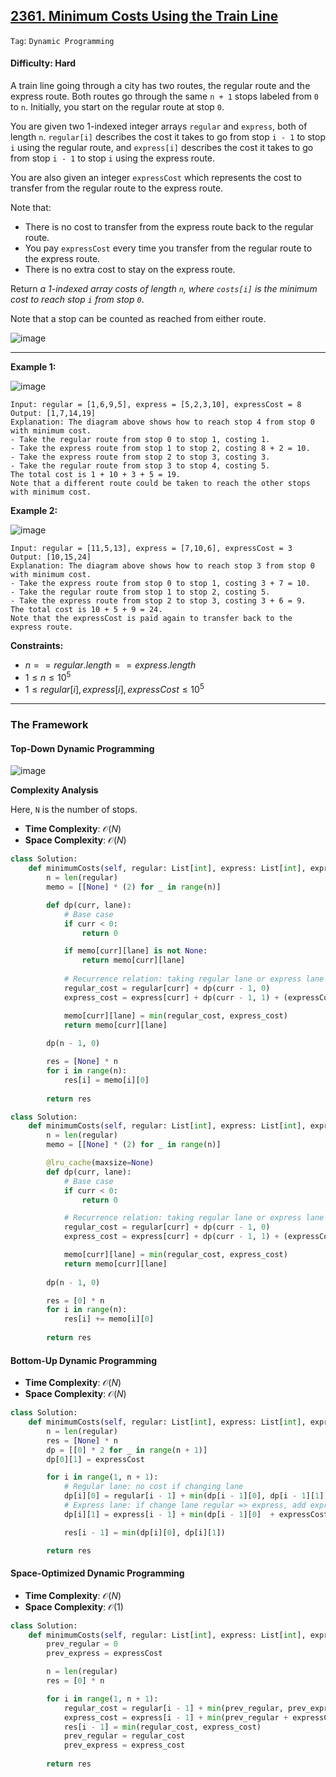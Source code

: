## [2361. Minimum Costs Using the Train Line](https://leetcode.com/problems/minimum-costs-using-the-train-line/)

```Tag```: ```Dynamic Programming```

#### Difficulty: Hard

A train line going through a city has two routes, the regular route and the express route. Both routes go through the same ```n + 1``` stops labeled from ```0``` to ```n```. Initially, you start on the regular route at stop ```0```.

You are given two 1-indexed integer arrays ```regular``` and ```express```, both of length ```n```. ```regular[i]``` describes the cost it takes to go from stop ```i - 1``` to stop ```i``` using the regular route, and ```express[i]``` describes the cost it takes to go from stop ```i - 1``` to stop ```i``` using the express route.

You are also given an integer ```expressCost``` which represents the cost to transfer from the regular route to the express route.

Note that:

- There is no cost to transfer from the express route back to the regular route.
- You pay ```expressCost``` every time you transfer from the regular route to the express route.
- There is no extra cost to stay on the express route.

Return _a 1-indexed array costs of length ```n```, where ```costs[i]``` is the minimum cost to reach stop ```i``` from stop ```0```_.

Note that a stop can be counted as reached from either route.

![image](https://github.com/quananhle/Python/assets/35042430/b26412c5-0cbd-41d6-b82a-238faa27d5a9)

---

__Example 1:__

![image](https://assets.leetcode.com/uploads/2022/07/25/ex1drawio.png)
```
Input: regular = [1,6,9,5], express = [5,2,3,10], expressCost = 8
Output: [1,7,14,19]
Explanation: The diagram above shows how to reach stop 4 from stop 0 with minimum cost.
- Take the regular route from stop 0 to stop 1, costing 1.
- Take the express route from stop 1 to stop 2, costing 8 + 2 = 10.
- Take the express route from stop 2 to stop 3, costing 3.
- Take the regular route from stop 3 to stop 4, costing 5.
The total cost is 1 + 10 + 3 + 5 = 19.
Note that a different route could be taken to reach the other stops with minimum cost.
```

__Example 2:__

![image](https://assets.leetcode.com/uploads/2022/07/25/ex2drawio.png)
```
Input: regular = [11,5,13], express = [7,10,6], expressCost = 3
Output: [10,15,24]
Explanation: The diagram above shows how to reach stop 3 from stop 0 with minimum cost.
- Take the express route from stop 0 to stop 1, costing 3 + 7 = 10.
- Take the regular route from stop 1 to stop 2, costing 5.
- Take the express route from stop 2 to stop 3, costing 3 + 6 = 9.
The total cost is 10 + 5 + 9 = 24.
Note that the expressCost is paid again to transfer back to the express route.
```

__Constraints:__

- $n == regular.length == express.length$
- $1 \le n \le 10^{5}$
- $1 \le regular[i], express[i], expressCost \le 10^{5}$

---

### The Framework

#### Top-Down Dynamic Programming

![image](https://leetcode.com/problems/minimum-costs-using-the-train-line/Figures/2361/2361A.png)

__Complexity Analysis__

Here, ```N``` is the number of stops.

- __Time Complexity__: $\mathcal{O}(N)$
- __Space Complexity__: $\mathcal{O}(N)$

```Python
class Solution:
    def minimumCosts(self, regular: List[int], express: List[int], expressCost: int) -> List[int]:
        n = len(regular)
        memo = [[None] * (2) for _ in range(n)]

        def dp(curr, lane):
            # Base case
            if curr < 0:
                return 0

            if memo[curr][lane] is not None:
                return memo[curr][lane]
            
            # Recurrence relation: taking regular lane or express lane yields lower cost?
            regular_cost = regular[curr] + dp(curr - 1, 0)
            express_cost = express[curr] + dp(curr - 1, 1) + (expressCost if lane == 0 else 0)

            memo[curr][lane] = min(regular_cost, express_cost)
            return memo[curr][lane]
        
        dp(n - 1, 0)

        res = [None] * n
        for i in range(n):
            res[i] = memo[i][0]
        
        return res
```

```Python
class Solution:
    def minimumCosts(self, regular: List[int], express: List[int], expressCost: int) -> List[int]:
        n = len(regular)
        memo = [[None] * (2) for _ in range(n)]

        @lru_cache(maxsize=None)
        def dp(curr, lane):
            # Base case
            if curr < 0:
                return 0

            # Recurrence relation: taking regular lane or express lane yields lower cost?
            regular_cost = regular[curr] + dp(curr - 1, 0)
            express_cost = express[curr] + dp(curr - 1, 1) + (expressCost if lane == 0 else 0)

            memo[curr][lane] = min(regular_cost, express_cost)
            return memo[curr][lane]
        
        dp(n - 1, 0)

        res = [0] * n
        for i in range(n):
            res[i] += memo[i][0]
        
        return res
```

#### Bottom-Up Dynamic Programming

- __Time Complexity__: $\mathcal{O}(N)$
- __Space Complexity__: $\mathcal{O}(N)$

```Python
class Solution:
    def minimumCosts(self, regular: List[int], express: List[int], expressCost: int) -> List[int]:
        n = len(regular)
        res = [None] * n
        dp = [[0] * 2 for _ in range(n + 1)]
        dp[0][1] = expressCost

        for i in range(1, n + 1):
            # Regular lane: no cost if changing lane
            dp[i][0] = regular[i - 1] + min(dp[i - 1][0], dp[i - 1][1])
            # Express lane: if change lane regular => express, add expressCost
            dp[i][1] = express[i - 1] + min(dp[i - 1][0]  + expressCost, dp[i - 1][1])

            res[i - 1] = min(dp[i][0], dp[i][1]) 

        return res
```

#### Space-Optimized Dynamic Programming

- __Time Complexity__: $\mathcal{O}(N)$
- __Space Complexity__: $\mathcal{O}(1)$

```Python
class Solution:
    def minimumCosts(self, regular: List[int], express: List[int], expressCost: int) -> List[int]:
        prev_regular = 0
        prev_express = expressCost

        n = len(regular)
        res = [0] * n

        for i in range(1, n + 1):
            regular_cost = regular[i - 1] + min(prev_regular, prev_express)
            express_cost = express[i - 1] + min(prev_regular + expressCost, prev_express)
            res[i - 1] = min(regular_cost, express_cost)
            prev_regular = regular_cost
            prev_express = express_cost
        
        return res
```
